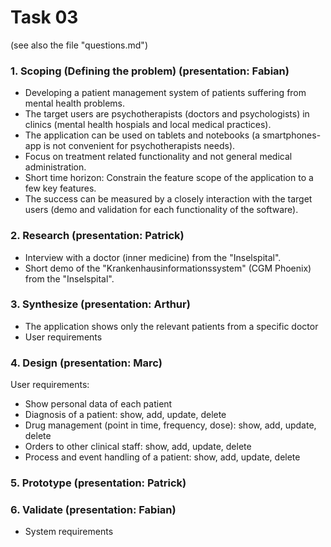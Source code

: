 Task 03
=======
(see also the file "questions.md")

### 1. Scoping (Defining the problem) (presentation: Fabian)
- Developing a patient management system of patients suffering from mental health problems. 
- The target users are psychotherapists (doctors and psychologists) in clinics (mental health hospials and local medical practices).
- The application can be used on tablets and notebooks (a smartphones-app is not convenient for psychotherapists needs).
- Focus on treatment related functionality and not general medical administration.
- Short time horizon: Constrain the feature scope of the application to a few key features.
- The success can be measured by a closely interaction with the target users (demo and validation for each functionality of the software).

### 2. Research (presentation: Patrick)
- Interview with a doctor (inner medicine) from the "Inselspital".
- Short demo of the "Krankenhausinformationssystem" (CGM Phoenix) from the "Inselspital".


### 3. Synthesize (presentation: Arthur)
- The application shows only the relevant patients from a specific doctor
- User requirements

### 4. Design (presentation: Marc)
User requirements:
- Show personal data of each patient
- Diagnosis of a patient: show, add, update, delete
- Drug management (point in time, frequency, dose): show, add, update, delete
- Orders to other clinical staff: show, add, update, delete
- Process and event handling of a patient: show, add, update, delete

### 5. Prototype (presentation: Patrick)


### 6. Validate (presentation: Fabian)
- System requirements
 